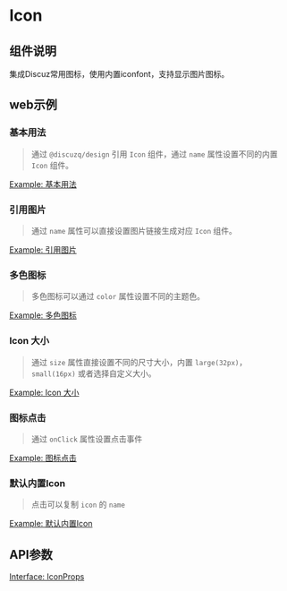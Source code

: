 # Icon

## 组件说明

集成Discuz常用图标，使用内置iconfont，支持显示图片图标。


## web示例


### 基本用法
> 通过 `@discuzq/design` 引用 `Icon` 组件，通过 `name` 属性设置不同的内置 `Icon` 组件。

[Example: 基本用法](./__examples__/web/index.tsx)

### 引用图片
> 通过 `name` 属性可以直接设置图片链接生成对应 `Icon` 组件。

[Example: 引用图片](./__examples__/web/imgSrc.tsx)

### 多色图标
> 多色图标可以通过 `color` 属性设置不同的主题色。

[Example: 多色图标](./__examples__/web/color.tsx)

### Icon 大小
> 通过 `size` 属性直接设置不同的尺寸大小，内置 `large(32px)`， `small(16px)` 或者选择自定义大小。

[Example: Icon 大小](./__examples__/web/defaultSize.tsx)

### 图标点击
> 通过 `onClick` 属性设置点击事件

[Example: 图标点击](./__examples__/web/click.tsx)

### 默认内置Icon
> 点击可以复制 `icon` 的 `name`

[Example: 默认内置Icon](./__examples__/web/list.tsx)



## API参数
[Interface: IconProps](./interface.ts)



